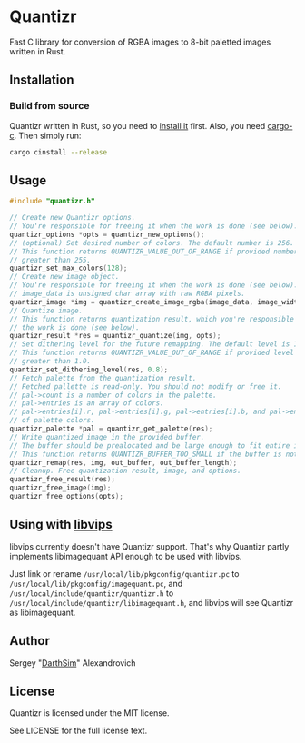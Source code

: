# Quantizr

Fast C library for conversion of RGBA images to 8-bit paletted images written in Rust.

## Installation

### Build from source

Quantizr written in Rust, so you need to [install it](https://www.rust-lang.org/tools/install) first. Also, you need [cargo-c](https://github.com/lu-zero/cargo-c#installation). Then simply run:

```bash
cargo cinstall --release
```

## Usage

```c
#include "quantizr.h"

// Create new Quantizr options.
// You're responsible for freeing it when the work is done (see below).
quantizr_options *opts = quantizr_new_options();
// (optional) Set desired number of colors. The default number is 256.
// This function returns QUANTIZR_VALUE_OUT_OF_RANGE if provided number is less than 2 or
// greater than 255.
quantizr_set_max_colors(128);
// Create new image object.
// You're responsible for freeing it when the work is done (see below).
// image_data is unsigned char array with raw RGBA pixels.
quantizr_image *img = quantizr_create_image_rgba(image_data, image_width, image_height);
// Quantize image.
// This function returns quantization result, which you're responsible to free when
// the work is done (see below).
quantizr_result *res = quantizr_quantize(img, opts);
// Set dithering level for the future remapping. The default level is 1.0.
// This function returns QUANTIZR_VALUE_OUT_OF_RANGE if provided level is less than 0.0 or
// greater than 1.0.
quantizr_set_dithering_level(res, 0.8);
// Fetch palette from the quantization result.
// Fetched pallette is read-only. You should not modify or free it.
// pal->count is a number of colors in the palette.
// pal->entries is an array of colors.
// pal->entries[i].r, pal->entries[i].g, pal->entries[i].b, and pal->entries[i].a are color channels
// of palette colors.
quantizr_palette *pal = quantizr_get_palette(res);
// Write quantized image in the provided buffer.
// The buffer should be prealocated and be large enough to fit entire image (width*height bytes).
// This function returns QUANTIZR_BUFFER_TOO_SMALL if the buffer is not large enough.
quantizr_remap(res, img, out_buffer, out_buffer_length);
// Cleanup. Free quantization result, image, and options.
quantizr_free_result(res);
quantizr_free_image(img);
quantizr_free_options(opts);
```

## Using with [libvips](https://github.com/libvips/libvips)

libvips currently doesn't have Quantizr support. That's why Quantizr partly implements libimagequant API enough to be used with libvips.

Just link or rename `/usr/local/lib/pkgconfig/quantizr.pc` to `/usr/local/lib/pkgconfig/imagequant.pc`, and `/usr/local/include/quantizr/quantizr.h` to `/usr/local/include/quantizr/libimagequant.h`, and libvips will see Quantizr as libimagequant.

## Author

Sergey "[DarthSim](https://github.com/DarthSim)" Alexandrovich

## License

Quantizr is licensed under the MIT license.

See LICENSE for the full license text.
